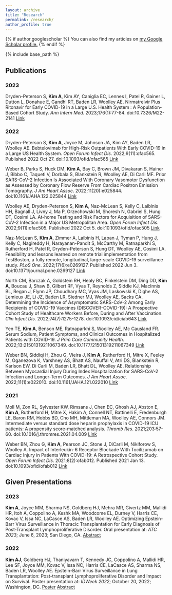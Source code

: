```yaml
---
layout: archive
title: "Research"
permalink: /research/
author_profile: true
---
```


{% if author.googlescholar %}
  You can also find my articles on <u><a href="{{author.googlescholar}}">my Google Scholar profile</a>.</u>
{% endif %}

{% include base_path %}

## Publications

### 2023

Dryden-Peterson S, **Kim A**, Kim AY, Caniglia EC, Lennes I, Patel R, Gainer L, Dutton L, Donahue E, Gandhi RT, Baden LR, Woolley AE. Nirmatrelvir Plus Ritonavir for Early COVID-19 in a Large U.S. Health System : A Population-Based Cohort Study. _Ann Intern Med_. 2023;176(1):77-84. doi:10.7326/M22-2141 [Link](https://www.acpjournals.org/doi/10.7326/M22-2141)

### 2022

Dryden-Peterson S, **Kim A**, Joyce M, Johnson JA, Kim AY, Baden LR, Woolley AE. Bebtelovimab for High-Risk Outpatients With Early COVID-19 in a Large US Health System. _Open Forum Infect Dis_. 2022;9(11):ofac565. Published 2022 Oct 27. doi:10.1093/ofid/ofac565 [Link](https://academic.oup.com/ofid/article/9/11/ofac565/6775265)

Weber B, Parks S, Huck DM, **Kim A**, Bay C, Brown JM, Divakaran S, Hainer J, Bibbo C, Taqueti V, Dorbala S, Blankstein R, Woolley AE, Di Carli MF. Prior SARS-CoV-2 Infection Is Associated With Coronary Vasomotor Dysfunction as Assessed by Coronary Flow Reserve From Cardiac Positron Emission Tomography. _J Am Heart Assoc_. 2022;11(20):e025844. doi:10.1161/JAHA.122.025844 [Link](https://www.ahajournals.org/doi/10.1161/JAHA.122.025844)

Woolley AE, Dryden-Peterson S, **Kim A**, Naz-McLean S, Kelly C, Laibinis HH, Bagnall J, Livny J, Ma P, Orzechowski M, Shoresh N, Gabriel S, Hung DT, Cosimi LA. At-home Testing and Risk Factors for Acquisition of SARS-CoV-2 Infection in a Major US Metropolitan Area. _Open Forum Infect Dis_. 2022;9(11):ofac505. Published 2022 Oct 5. doi:10.1093/ofid/ofac505 [Link](https://academic.oup.com/ofid/article/9/11/ofac505/6748960)

Naz-McLean S, **Kim A**, Zimmer A, Laibinis H, Lapan J, Tyman P, Hung J, Kelly C, Nagireddy H, Narayanan-Pandit S, McCarthy M, Ratnaparkhi S, Rutherford H, Patel R, Dryden-Peterson S, Hung DT, Woolley AE, Cosimi LA. Feasibility and lessons learned on remote trial implementation from TestBoston, a fully remote, longitudinal, large-scale COVID-19 surveillance study. _PLoS One_. 2022;17(6):e0269127. Published 2022 Jun 3. doi:10.1371/journal.pone.0269127 [Link](https://journals.plos.org/plosone/article?id=10.1371/journal.pone.0269127)

North CM, Barczak A, Goldstein RH, Healy BC, Finkelstein DM, Ding DD, **Kim A**, Boucau J, Shaw B, Gilbert RF, Vyas T, Reynolds Z, Siddle KJ, MacInnis BL, Regan J, Flynn JP, Choudhary MC, Vyas JM, Laskowski K, Dighe AS, Lemieux JE, Li JZ, Baden LR, Siedner MJ, Woolley AE, Sacks CA. Determining the Incidence of Asymptomatic SARS-CoV-2 Among Early Recipients of COVID-19 Vaccines (DISCOVER-COVID-19): A Prospective Cohort Study of Healthcare Workers Before, During and After Vaccination. _Clin Infect Dis_. 2022;74(7):1275-1278. doi:10.1093/cid/ciab643 [Link](https://academic.oup.com/cid/article/74/7/1275/6345339)

Yen TE, **Kim A**, Benson ME, Ratnaparkhi S, Woolley AE, Mc Causland FR. Serum Sodium, Patient Symptoms, and Clinical Outcomes in Hospitalized Patients with COVID-19. _J Prim Care Community Health_. 2022;13:21501319211067349. doi:10.1177/21501319211067349 [Link](https://journals.sagepub.com/doi/10.1177/21501319211067349)

Weber BN, Siddiqi H, Zhou G, Vieira J, **Kim A**, Rutherford H, Mitre X, Feeley M, Oganezova K, Varshney AS, Bhatt AS, Nauffal V, Atri DS, Blankstein R, Karlson EW, Di Carli M, Baden LR, Bhatt DL, Woolley AE. Relationship Between Myocardial Injury During Index Hospitalization for SARS-CoV-2 Infection and Longer-Term Outcomes. _J Am Heart Assoc_. 2022;11(1):e022010. doi:10.1161/JAHA.121.022010 [Link](https://www.ahajournals.org/doi/full/10.1161/JAHA.121.022010)

### 2021

Moll M, Zon RL, Sylvester KW, Rimsans J, Chen EC, Ghosh AJ, Abston E, **Kim A**, Rutherford H, Mitre X, Hakim A, Connell NT, Battinelli E, Fredenburgh LE, Baron RM, Hobbs BD, Cho MH, Mittleman MA, Woolley AE, Connors JM. Intermediate versus standard dose heparin prophylaxis in COVID-19 ICU patients: A propensity score-matched analysis. _Thromb Res_. 2021;203:57-60. doi:10.1016/j.thromres.2021.04.009 [Link](https://www.thrombosisresearch.com/article/S0049-3848(21)00294-2/fulltext)

Weber BN, Zhou G, **Kim A**, Pearson JC, Stone J, DiCarli M, Nikiforow S, Woolley A. Impact of Interleukin-6 Receptor Blockade With Tocilizumab on Cardiac Injury in Patients With COVID-19: A Retrospective Cohort Study. _Open Forum Infect Dis_. 2021;8(2):ofab012. Published 2021 Jan 13. doi:10.1093/ofid/ofab012 [Link](https://academic.oup.com/ofid/article/8/2/ofab012/6092753)


## Given Presentations

### 2023

**Kim A**, Joyce MM, Sharma NS, Goldberg HJ, Mehra MR, Givertz MM, Mallidi HR, Itoh A, Coppolino A, Keshk MA, Woodcome EL, Durney V, Harris CE, Kovac V, Issa NC, LaCasce AS, Baden LR, Woolley AE. Optimizing Epstein-Barr Virus Surveillance in Thoracic Transplantation for Early Diagnosis of Post-Transplant Lymphoproliferative Disorder. Oral presentation at: _ATC 2023_; June 6, 2023; San Diego, CA. [Abstract](https://www.amjtransplant.org/article/S1600-6135(23)00474-4/pdf#page=251)

### 2022

**Kim AJ**, Goldberg HJ, Thaniyavarn T, Kennedy JC, Coppolino A, Mallidi HR, Lee SF, Joyce MM, Kovac V, Issa NC, Harris CE, LaCasce AS, Sharma NS, Baden LR, Woolley AE. Epstein-Barr Virus Surveillance in Lung Transplantation: Post-transplant Lymphoproliferative Disorder and Impact on Survival. Poster presentation at: _IDWeek 2022_; October 20, 2022; Washington, DC. [Poster](http://andykimj.github.io/files/idweek2022_poster.pdf) [Abstract](https://academic.oup.com/ofid/article/9/Supplement_2/ofac492.286/6902274)